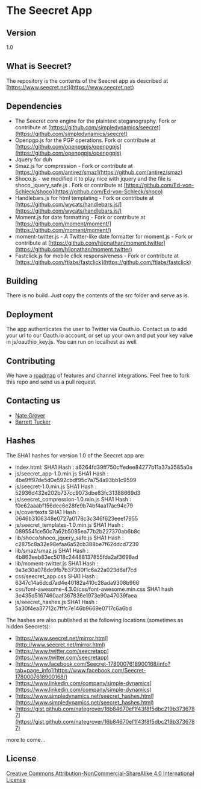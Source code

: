 # The Seecret App
## Version
1.0 

## What is Seecret?
The repository is the contents of the Seecret app as described at [https://www.seecret.net](https://www.seecret.net)

## Dependencies
  - The Seecret core engine for the plaintext steganography.  Fork or contribute at [https://github.com/simpledynamics/seecret](https://github.com/simpledynamics/seecret)
  - Openpgp.js for the PGP operations.  Fork or contribute at [https://github.com/openpgpjs/openpgpjs](https://github.com/openpgpjs/openpgpjs)
  - Jquery for duh
  - Smaz.js  for compression - Fork or contribute at [https://github.com/antirez/smaz](https://github.com/antirez/smaz)
  - Shoco.js - we modified it to play nice with jquery and the file is shoco_jquery_safe.js . Fork or contribute at [https://github.com/Ed-von-Schleck/shoco](https://github.com/Ed-von-Schleck/shoco)
  - Handlebars.js for html templating - Fork or contribute at [https://github.com/wycats/handlebars.js/](https://github.com/wycats/handlebars.js/)
  - Moment.js for date formatting - Fork or contribute at [https://github.com/moment/moment/](https://github.com/moment/moment/)
  - moment-twitter.js - A Twitter-like date formatter for moment.js - Fork or contribute at [https://github.com/hijonathan/moment.twitter](https://github.com/hijonathan/moment.twitter)
  - Fastclick.js for mobile click responsiveness - Fork or contribute at [https://github.com/ftlabs/fastclick](https://github.com/ftlabs/fastclick)
  
## Building
There is no build.  Just copy the contents of the src folder and serve as is.  

## Deployment 
The app authenticates the user to Twitter via Oauth.io.  Contact us to add your url to our Oauth.io account, or set up your own and put your key value in 
js/oauthio_key.js.  You can run on localhost as well.

## Contributing
We have a [roadmap](https://github.com/simpledynamics/seecret_app/wiki) of features and channel integrations.  Feel free to fork this repo and send us a pull request.

## Contacting us
 - [Nate Grover](https://github.com/nategrover)
 - [Barrett Tucker](https://github.com/barretttucker)

## Hashes
The SHA1 hashes for version 1.0 of the Seecret app are:

- index.html:  SHA1 Hash : a6264fd39ff750cffedee84277b11a37a3585a0a
- js/seecret_app-1.0.min.js  SHA1 Hash : 4be9ff97de5d0e592cbdf95c7a754a93bb1c9599
- js/seecret-1.0.min.js  SHA1 Hash : 52936d432e202b737cc9073dbe83fc31388669d3
- js/seecret_compression-1.0.min.js SHA1 Hash : f0e62aaabf156dec6e28fe9b74bf4aa17ac94e79
- js/covertexts SHA1 Hash : 0646b3106348e0727a0178c3c346f623eeef7955
- js/seecret_templates-1.0.min.js SHA1 Hash : 0895541ce50c7a62b5085ea77b2b227370ab6b8c
- lib/shoco/shoco_jquery_safe.js SHA1 Hash : c2875c8a32e98efaa6a52cb388be7f62ddcd7239
- lib/smaz/smaz.js SHA1 Hash : 4b863eeb83ec5018c24488137855fda2af3698ad
- lib/moment-twitter.js SHA1 Hash : 9a3e30a078de9fb7b37300f1c6a22a023d6af7cd
- css/seecret_app.css  SHA1 Hash : 6347c14a6dcd7ad4e40182a410c28ada9308b966 
- css/font-awesome-4.3.0/css/font-awesome.min.css SHA1 hash 3e435d5167460aaf367836e1973e90a47039faea
- js/seecret_hashes.js SHA1 Hash : 5a30f4ea37712c7fffc7e146b9669e0717c6a6bd

The hashes are also published at the following locations (sometimes as hidden Seecrets):
- [https://www.seecret.net/mirror.html](http://www.seecret.net/mirror.html)
- [https://www.twitter.com/seecretapp](https://www.twitter.com/seecretapp)
- [https://www.facebook.com/Seecret-1780007618900168/info?tab=page_info](https://www.facebook.com/Seecret-1780007618900168/)
- [https://www.linkedin.com/company/simple-dynamics](https://www.linkedin.com/company/simple-dynamics)
- [https://www.simpledynamics.net/seecret_hashes.html](https://www.simpledynamics.net/seecret_hashes.html)
- [https://gist.github.com/nategrover/16b84670ef1f43f8f5dbc219b3736787](https://gist.github.com/nategrover/16b84670ef1f43f8f5dbc219b3736787)


more to come...

## License 
[Creative Commons Attribution-NonCommercial-ShareAlike 4.0 International License](http://creativecommons.org/licenses/by-nc-sa/4.0/)
